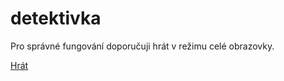 # detektivka
Pro správné fungování doporučuji hrát v režimu celé obrazovky.

[Hrát](https://martincze1.github.io/detektivka/)
